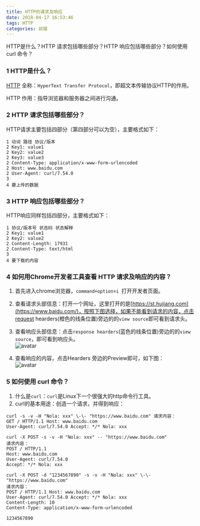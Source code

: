```yaml
---
title: HTTP的请求及响应
date: 2018-04-17 16:53:46
tags: HTTP
categories: 前端
---
```


HTTP是什么？HTTP 请求包括哪些部分？HTTP 响应包括哪些部分？如何使用 curl 命令？
<escape><!-- more --></escape>

### 1  HTTP是什么？

[HTTP](https://link.zhihu.com/?target=https%3A//zh.wikipedia.org/wiki/%25E8%25B6%2585%25E6%2596%2587%25E6%259C%25AC%25E4%25BC%25A0%25E8%25BE%2593%25E5%258D%258F%25E8%25AE%25AE) 全称：`HyperText Transfer Protocol`，即超文本传输协议HTTP的作用。

HTTP 作用：指导浏览器和服务器之间进行沟通。

### 2  HTTP 请求包括哪些部分？

HTTP请求主要包括四部分（第四部分可以为空），主要格式如下：
```
1 动词 路径 协议/版本
2 Key1: value1
2 Key2: value2
2 Key3: value3
2 Content-Type: application/x-www-form-urlencoded
2 Host: www.baidu.com
2 User-Agent: curl/7.54.0
3 
4 要上传的数据
```

### 3  HTTP 响应包括哪些部分？

HTTP响应同样包括四部分，主要格式如下：
```
1 协议/版本号 状态码 状态解释
2 Key1: value1
2 Key2: value2
2 Content-Length: 17931
2 Content-Type: text/html
3
4 要下载的内容
```

### 4  如何用Chrome开发者工具查看 HTTP 请求及响应的内容？

1. 首先进入chrome浏览器，`command+option+i `打开开发者页面。
2. 查看请求头部信息：打开一个网址，这里打开的是[https://st.hujiang.com](https://www.baidu.com/)，按照下图选择，如果不能看到请求的内容，点击request hearders(橙色的线条位置)旁边的的`view source`即可看到请求头。
3. 查看响应头部信息：点击`response hearders`(蓝色的线条位置)旁边的的`view source`，即可看到响应头。  
    ![avatar](https://i.loli.net/2018/06/03/5b12d6501ffab.png)
    
4. 查看响应的内容，点击Hearders 旁边的Preview即可，如下图：  
    ![avatar](https://i.loli.net/2018/06/03/5b12d6beb6358.png)

### 5  如何使用 curl 命令？

1. 什么是`curl`：`curl`是Linux下一个很强大的http命令行工具。
2. curl的基本用途：创造一个请求，并得到响应：
```
curl -s -v -H "Nola: xxx" \-\- "https://www.baidu.com" 请求内容：
GET / HTTP/1.1 Host: www.baidu.com
User-Agent: curl/7.54.0 Accept: */* Nola: xxx
```
```
curl -X POST -s -v -H "Nola: xxx" -- "https://www.baidu.com"
请求内容：
POST / HTTP/1.1
Host: www.baidu.com
User-Agent: curl/7.54.0
Accept: */* Nola: xxx
```  
```
curl -X POST -d "1234567890" -s -v -H "Nola: xxx" \-\- "https://www.baidu.com" 
请求内容：
POST / HTTP/1.1 Host: www.baidu.com
User-Agent: curl/7.54.0 Accept: */* Nola: xxx
Content-Length: 10
Content-Type: application/x-www-form-urlencoded
    
1234567890
```